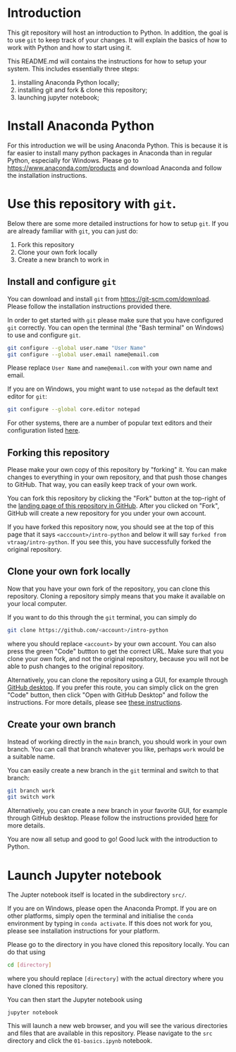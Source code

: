 # Introduction

This git repository will host an introduction to Python. In addition, the goal is to use `git` to keep track of your changes. It will explain the basics of how to work with Python and how to start using it.

This README.md will contains the instructions for how to setup your system. This includes essentially three steps:

1) installing Anaconda Python locally;
2) installing git and fork & clone this repository;
3) launching jupyter notebook;

# Install Anaconda Python

For this introduction we will be using Anaconda Python. This is because it is far easier to install many python packages in Anaconda than in regular Python, especially for Windows. Please go to https://www.anaconda.com/products and download Anaconda and follow the installation instructions.

# Use this repository with `git`.

Below there are some more detailed instructions for how to setup `git`. If you are already familiar with `git`, you can just do:

1. Fork this repository
2. Clone your own fork locally
3. Create a new branch to work in

## Install and configure `git`
You can download and install `git` from https://git-scm.com/download. Please follow the installation instructions provided there.

In order to get started with `git` please make sure that you have configured `git` correctly. You can open the terminal (the "Bash terminal" on Windows) to use and configure `git`.

```bash
git configure --global user.name "User Name"
git configure --global user.email name@email.com
```

Please replace `User Name` and `name@email.com` with your own name and email.

If you are on Windows, you might want to use `notepad` as the default text editor for `git`:

```bash
git configure --global core.editor notepad
```

For other systems, there are a number of popular text editors and their configuration listed [here](https://git-scm.com/book/en/v2/Appendix-C%3A-Git-Commands-Setup-and-Config#ch_core_editor).

## Forking this repository

Please make your own copy of this repository by "forking" it. You can make changes to everything in your own repository, and that push those changes to GitHub. That way, you can easily keep track of your own work.

You can fork this repository by clicking the "Fork" button at the top-right of the [landing page of this repository in GitHub](https://github.com/vtraag/intro-python). After you clicked on "Fork", GitHub will create a new repository for you under your own account.

If you have forked this repository now, you should see at the top of this page that it says `<acccount>/intro-python` and below it will say `forked from vtraag/intro-python`. If you see this, you have successfully forked the original repository.

## Clone your own fork locally

Now that you have your own fork of the repository, you can clone this repository. Cloning a repository simply means that you make it available on your local computer.

If you want to do this through the `git` terminal, you can simply do

```bash
git clone https://github.com/<account>/intro-python
```

where you should replace `<account>` by your own account. You can also press the green "Code" buttton to get the correct URL. Make sure that you clone your own fork, and not the original repository, because you will not be able to push changes to the original repository.

Alternatively, you can clone the repository using a GUI, for example through [GitHub desktop](https://desktop.github.com/). If you prefer this route, you can simply click on the gren "Code" button, then click "Open with GitHub Desktop" and follow the instructions. For more details, please see [these instructions](https://docs.github.com/en/desktop/contributing-and-collaborating-using-github-desktop/adding-and-cloning-repositories/cloning-a-repository-from-github-to-github-desktop).

## Create your own branch

Instead of working directly in the `main` branch, you should work in your own branch. You can call that branch whatever you like, perhaps `work` would be a suitable name.

You can easily create a new branch in the `git` terminal and switch to that branch:

```bash
git branch work
git switch work
```

Alternatively, you can create a new branch in your favorite GUI, for example through GitHub desktop. Please follow the instructions provided [here](https://docs.github.com/en/desktop/contributing-and-collaborating-using-github-desktop/making-changes-in-a-branch/managing-branches) for more details.

You are now all setup and good to go! Good luck with the introduction to Python.

# Launch Jupyter notebook

The Jupter notebook itself is located in the subdirectory `src/`.

If you are on Windows, please open the Anaconda Prompt. If you are on other platforms, simply open the terminal and initialise the `conda` environment by typing in `conda activate`. If this does not work for you, please see installation instructions for your platform.

Please go to the directory in you have cloned this repository locally. You can do that using

```bash
cd [directory]
```

where you should replace `[directory]` with the actual directory where you have cloned this repository.

You can then start the Jupyter notebook using

```
jupyter notebook
```

This will launch a new web browser, and you will see the various directories and files that are available in this repository. Please navigate to the `src` directory and click the `01-basics.ipynb` notebook.

